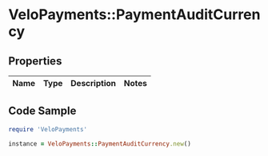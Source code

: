 # VeloPayments::PaymentAuditCurrency

## Properties

Name | Type | Description | Notes
------------ | ------------- | ------------- | -------------

## Code Sample

```ruby
require 'VeloPayments'

instance = VeloPayments::PaymentAuditCurrency.new()
```


